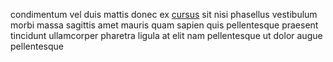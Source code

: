 condimentum vel duis mattis donec ex [cursus](generated_webpages/sapien.md) sit
nisi phasellus vestibulum morbi massa sagittis amet mauris quam sapien quis
pellentesque praesent tincidunt ullamcorper pharetra ligula at elit nam
pellentesque ut dolor augue pellentesque